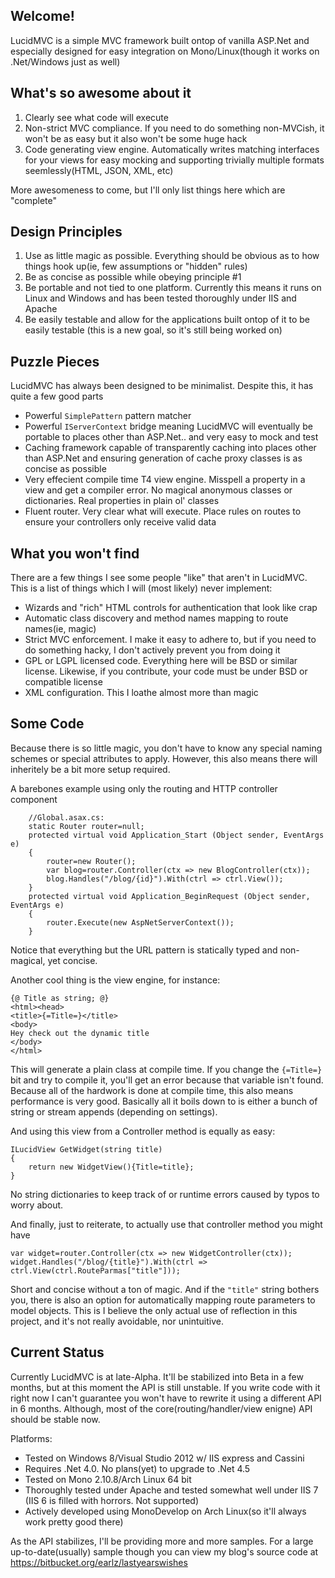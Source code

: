 ## Welcome!

LucidMVC is a simple MVC framework built ontop of vanilla ASP.Net and especially designed for easy integration on Mono/Linux(though it works on .Net/Windows just as well) 

## What's so awesome about it
1. Clearly see what code will execute
2. Non-strict MVC compliance. If you need to do something non-MVCish, it won't be as easy but it also won't be some huge hack
3. Code generating view engine. Automatically writes matching interfaces for your views for easy mocking and supporting trivially multiple formats seemlessly(HTML, JSON, XML, etc)

More awesomeness to come, but I'll only list things here which are "complete" 

## Design Principles

1. Use as little magic as possible. Everything should be obvious as to how things hook up(ie, few assumptions or "hidden" rules)
2. Be as concise as possible while obeying principle #1
3. Be portable and not tied to one platform. Currently this means it runs on Linux and Windows and has been tested thoroughly under IIS and Apache
4. Be easily testable and allow for the applications built ontop of it to be easily testable (this is a new goal, so it's still being worked on)

## Puzzle Pieces

LucidMVC has always been designed to be minimalist. Despite this, it has quite a few good parts

* Powerful `SimplePattern` pattern matcher
* Powerful `IServerContext` bridge meaning LucidMVC will eventually be portable to places other than ASP.Net.. and very easy to mock and test
* Caching framework capable of transparently caching into places other than ASP.Net and ensuring generation of cache proxy classes is as concise as possible
* Very effecient compile time T4 view engine. Misspell a property in a view and get a compiler error. No magical anonymous classes or dictionaries. Real properties in plain ol' classes
* Fluent router. Very clear what will execute. Place rules on routes to ensure your controllers only receive valid data



## What you won't find

There are a few things I see some people "like" that aren't in LucidMVC. This is a list of things which I will (most likely) never implement:

* Wizards and "rich" HTML controls for authentication that look like crap
* Automatic class discovery and method names mapping to route names(ie, magic)
* Strict MVC enforcement. I make it easy to adhere to, but if you need to do something hacky, I don't actively prevent you from doing it
* GPL or LGPL licensed code. Everything here will be BSD or similar license. Likewise, if you contribute, your code must be under BSD or compatible license
* XML configuration. This I loathe almost more than magic

## Some Code

Because there is so little magic, you don't have to know any special naming schemes or special attributes to apply. However, this also means there will inheritely be a bit more setup required. 

A barebones example using only the routing and HTTP controller component

		//Global.asax.cs:
		static Router router=null;
		protected virtual void Application_Start (Object sender, EventArgs e)
		{
			router=new Router();
			var blog=router.Controller(ctx => new BlogController(ctx));
			blog.Handles("/blog/{id}").With(ctrl => ctrl.View());
		}
		protected virtual void Application_BeginRequest (Object sender, EventArgs e)
		{
			router.Execute(new AspNetServerContext());
		}

Notice that everything but the URL pattern is statically typed and non-magical, yet concise. 

Another cool thing is the view engine, for instance:

	{@ Title as string; @}
	<html><head>
	<title>{=Title=}</title>
	<body>
	Hey check out the dynamic title
	</body>
	</html>

This will generate a plain class at compile time. If you change the `{=Title=}` bit and try to compile it, you'll get an error because that variable isn't found. Because all of the hardwork is done at compile time, this also means performance is very good. Basically all it boils down to is either a bunch of string or stream appends (depending on settings). 

And using this view from a Controller method is equally as easy:

	ILucidView GetWidget(string title)
	{
	    return new WidgetView(){Title=title};
	}

No string dictionaries to keep track of or runtime errors caused by typos to worry about. 

And finally, just to reiterate, to actually use that controller method you might have

    var widget=router.Controller(ctx => new WidgetController(ctx));
    widget.Handles("/blog/{title}").With(ctrl => ctrl.View(ctrl.RouteParmas["title"]));

Short and concise without a ton of magic. And if the `"title"` string bothers you, there is also an option for automatically mapping route parameters to model objects. This is I believe the only actual use of reflection in this project, and it's not really avoidable, nor unintuitive. 

## Current Status

Currently LucidMVC is at late-Alpha. It'll be stabilized into Beta in a few months, but at this moment the API is still unstable. 
If you write code with it right now I can't guarantee you won't have to rewrite it using a different API in 6 months. Although, most of the core(routing/handler/view enigne) API should be stable now. 

Platforms:
* Tested on Windows 8/Visual Studio 2012 w/ IIS express and Cassini
* Requires .Net 4.0. No plans(yet) to upgrade to .Net 4.5
* Tested on Mono 2.10.8/Arch Linux 64 bit
* Thoroughly tested under Apache and tested somewhat well under IIS 7 (IIS 6 is filled with horrors. Not supported)
* Actively developed using MonoDevelop on Arch Linux(so it'll always work pretty good there)

As the API stabilizes, I'll be providing more and more samples. For a large up-to-date(usually) sample though you can view my blog's source code at https://bitbucket.org/earlz/lastyearswishes



